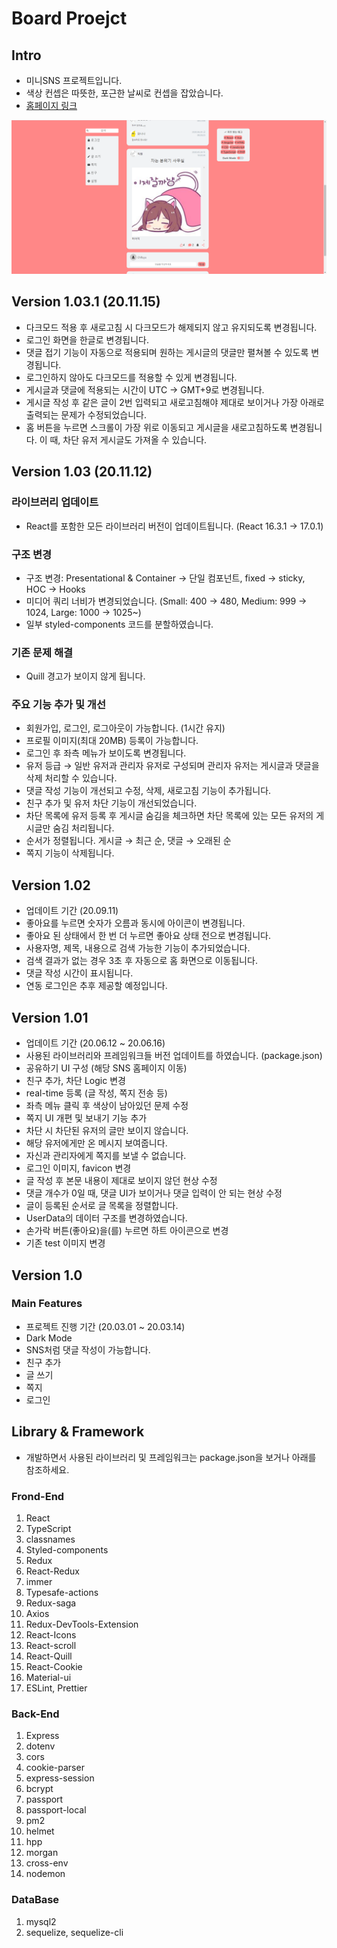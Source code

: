 # Board Proejct

## Intro

- 미니SNS 프로젝트입니다.
- 색상 컨셉은 따뜻한, 포근한 날씨로 컨셉을 잡았습니다.
- [홈페이지 링크](https://chifuyu.site)

<img src="./src/images/readmePreview.png" alt='readmePreview' />

## Version 1.03.1 (20.11.15)

- 다크모드 적용 후 새로고침 시 다크모드가 해제되지 않고 유지되도록 변경됩니다.
- 로그인 화면을 한글로 변경됩니다.
- 댓글 접기 기능이 자동으로 적용되며 원하는 게시글의 댓글만 펼쳐볼 수 있도록 변경됩니다.
- 로그인하지 않아도 다크모드를 적용할 수 있게 변경됩니다.
- 게시글과 댓글에 적용되는 시간이 UTC → GMT+9로 변경됩니다.
- 게시글 작성 후 같은 글이 2번 입력되고 새로고침해야 제대로 보이거나 가장 아래로 출력되는 문제가 수정되었습니다.
- 홈 버튼을 누르면 스크롤이 가장 위로 이동되고 게시글을 새로고침하도록 변경됩니다. 이 때, 차단 유저 게시글도 가져올 수 있습니다.

## Version 1.03 (20.11.12)

### 라이브러리 업데이트

- React를 포함한 모든 라이브러리 버전이 업데이트됩니다. (React 16.3.1 → 17.0.1)

### 구조 변경

- 구조 변경: Presentational & Container → 단일 컴포넌트, fixed → sticky, HOC → Hooks
- 미디어 쿼리 너비가 변경되었습니다. (Small: 400 → 480, Medium: 999 → 1024, Large: 1000 → 1025~)
- 일부 styled-components 코드를 분할하였습니다.

### 기존 문제 해결

- Quill 경고가 보이지 않게 됩니다.

### 주요 기능 추가 및 개선

- 회원가입, 로그인, 로그아웃이 가능합니다. (1시간 유지)
- 프로필 이미지(최대 20MB) 등록이 가능합니다.
- 로그인 후 좌측 메뉴가 보이도록 변경됩니다.
- 유저 등급 → 일반 유저과 관리자 유저로 구성되며 관리자 유저는 게시글과 댓글을 삭제 처리할 수 있습니다.
- 댓글 작성 기능이 개선되고 수정, 삭제, 새로고침 기능이 추가됩니다.
- 친구 추가 및 유저 차단 기능이 개선되었습니다.
- 차단 목록에 유저 등록 후 게시글 숨김을 체크하면 차단 목록에 있는 모든 유저의 게시글만 숨김 처리됩니다.
- 순서가 정렬됩니다. 게시글 → 최근 순, 댓글 → 오래된 순
- 쪽지 기능이 삭제됩니다.

## Version 1.02

- 업데이트 기간 (20.09.11)
- 좋아요를 누르면 숫자가 오름과 동시에 아이콘이 변경됩니다.
- 좋아요 된 상태에서 한 번 더 누르면 좋아요 상태 전으로 변경됩니다.
- 사용자명, 제목, 내용으로 검색 가능한 기능이 추가되었습니다.
- 검색 결과가 없는 경우 3초 후 자동으로 홈 화면으로 이동됩니다.
- 댓글 작성 시간이 표시됩니다.
- 연동 로그인은 추후 제공할 예정입니다.

## Version 1.01

- 업데이트 기간 (20.06.12 ~ 20.06.16)
- 사용된 라이브러리와 프레임워크들 버전 업데이트를 하였습니다. (package.json)
- 공유하기 UI 구성 (해당 SNS 홈페이지 이동)
- 친구 추가, 차단 Logic 변경
- real-time 등록 (글 작성, 쪽지 전송 등)
- 좌측 메뉴 클릭 후 색상이 남아있던 문제 수정
- 쪽지 UI 개편 및 보내기 기능 추가
- 차단 시 차단된 유저의 글만 보이지 않습니다.
- 해당 유저에게만 온 메시지 보여줍니다.
- 자신과 관리자에게 쪽지를 보낼 수 없습니다.
- 로그인 이미지, favicon 변경
- 글 작성 후 본문 내용이 제대로 보이지 않던 현상 수정
- 댓글 개수가 0일 때, 댓글 UI가 보이거나 댓글 입력이 안 되는 현상 수정
- 글이 등록된 순서로 글 목록을 정렬합니다.
- UserData의 데이터 구조를 변경하였습니다.
- 손가락 버튼(좋아요)을(를) 누르면 하트 아이콘으로 변경
- 기존 test 이미지 변경

## Version 1.0

### Main Features

- 프로젝트 진행 기간 (20.03.01 ~ 20.03.14)
- Dark Mode
- SNS처럼 댓글 작성이 가능합니다.
- 친구 추가
- 글 쓰기
- 쪽지
- 로그인

## Library & Framework

- 개발하면서 사용된 라이브러리 및 프레임워크는 package.json을 보거나 아래를 참조하세요.

### Frond-End

1. React
1. TypeScript
1. classnames
1. Styled-components
1. Redux
1. React-Redux
1. immer
1. Typesafe-actions
1. Redux-saga
1. Axios
1. Redux-DevTools-Extension
1. React-Icons
1. React-scroll
1. React-Quill
1. React-Cookie
1. Material-ui
1. ESLint, Prettier

### Back-End

1. Express
1. dotenv
1. cors
1. cookie-parser
1. express-session
1. bcrypt
1. passport
1. passport-local
1. pm2
1. helmet
1. hpp
1. morgan
1. cross-env
1. nodemon

### DataBase

1. mysql2
1. sequelize, sequelize-cli
